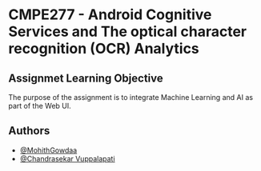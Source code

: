 # CMPE277 - Android Cognitive Services and The optical character recognition (OCR) Analytics

## Assignmet Learning Objective

The purpose of the assignment is to integrate Machine Learning and AI as part of the Web UI. 

## Authors

- [@MohithGowdaa](https://github.com/MohithGowdaa/)
- [@Chandrasekar Vuppalapati](chandrasekar.vuppalapati@sjsu.edu)
